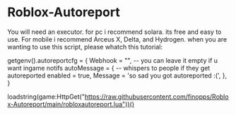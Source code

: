# Roblox-Autoreport
You will need an executor. for pc i recommend solara. its free and easy to use.
For mobile i recommend Arceus X, Delta, and Hydrogen.
when you are wanting to use this script, please whatch this tutorial: 


getgenv().autoreportcfg = {
    Webhook = "", -- you can leave it empty if u want ingame notifs 
    autoMessage = { -- whispers to people if they get autoreported
       enabled = true,
       Message = 'so sad you got autoreported :(',
    },
}

loadstring(game:HttpGet("https://raw.githubusercontent.com/finopps/Roblox-Autoreport/main/robloxautoreport.lua"))()
